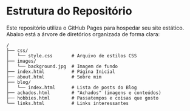 # Estrutura do Repositório

Este repositório utiliza o GitHub Pages para hospedar seu site estático. Abaixo está a árvore de diretórios organizada de forma clara:

```plaintext
/
├── css/
│   └── style.css       # Arquivo de estilos CSS
├── images/
│   └── background.jpg  # Imagem de fundo
├── index.html          # Página Inicial
├── about.html          # Sobre mim
├── blog/
│   └── index.html      # Lista de posts do Blog
├── achados.html        # "Achados" (imagens e conteúdos)
├── hobbies.html        # Passatempos e coisas que gosto
└── links.html          # Links interessantes
```

